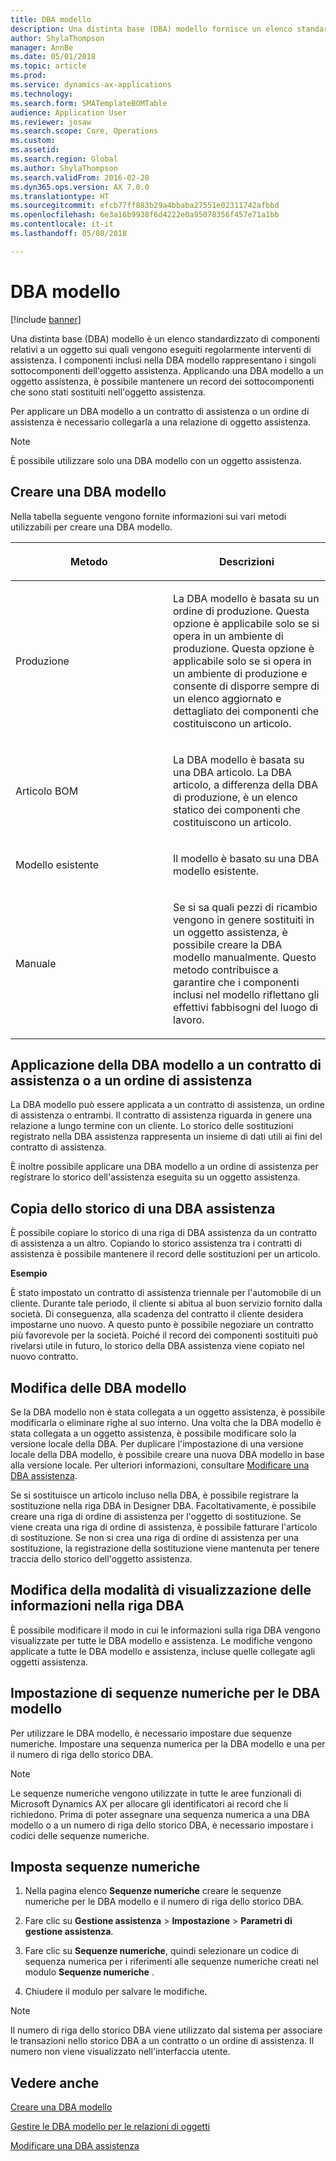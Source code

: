 ```yaml
---
title: DBA modello
description: Una distinta base (DBA) modello fornisce un elenco standardizzato di componenti relativi a un oggetto sui quali vengono eseguiti regolarmente interventi di assistenza.
author: ShylaThompson
manager: AnnBe
ms.date: 05/01/2018
ms.topic: article
ms.prod: 
ms.service: dynamics-ax-applications
ms.technology: 
ms.search.form: SMATemplateBOMTable
audience: Application User
ms.reviewer: josaw
ms.search.scope: Core, Operations
ms.custom: 
ms.assetid: 
ms.search.region: Global
ms.author: ShylaThompson
ms.search.validFrom: 2016-02-28
ms.dyn365.ops.version: AX 7.0.0
ms.translationtype: HT
ms.sourcegitcommit: efcb77ff883b29a4bbaba27551e02311742afbbd
ms.openlocfilehash: 6e3a16b9938f6d4222e0a95078356f457e71a1bb
ms.contentlocale: it-it
ms.lasthandoff: 05/08/2018

---
```


# <a name="template-boms"></a>DBA modello    

[!include [banner](../includes/banner.md)]


Una distinta base (DBA) modello è un elenco standardizzato di componenti relativi a un oggetto sui quali vengono eseguiti regolarmente interventi di assistenza. I componenti inclusi nella DBA modello rappresentano i singoli sottocomponenti dell'oggetto assistenza. Applicando una DBA modello a un oggetto assistenza, è possibile mantenere un record dei sottocomponenti che sono stati sostituiti nell'oggetto assistenza.

Per applicare un DBA modello a un contratto di assistenza o un ordine di assistenza è necessario collegarla a una relazione di oggetto assistenza.


> [!NOTE]
> <P>È possibile utilizzare solo una DBA modello con un oggetto assistenza.</P>

## <a name="create-a-template-bom"></a>Creare una DBA modello

Nella tabella seguente vengono fornite informazioni sui vari metodi utilizzabili per creare una DBA modello.

<table>
<colgroup>
<col style="width: 50%" />
<col style="width: 50%" />
</colgroup>
<thead>
<tr class="header">
<th><p>Metodo</p></th>
<th><p>Descrizioni</p></th>
</tr>
</thead>
<tbody>
<tr class="odd">
<td><p>Produzione</p></td>
<td><p>La DBA modello è basata su un ordine di produzione. Questa opzione è applicabile solo se si opera in un ambiente di produzione. Questa opzione è applicabile solo se si opera in un ambiente di produzione e consente di disporre sempre di un elenco aggiornato e dettagliato dei componenti che costituiscono un articolo.</p></td>
</tr>
<tr class="even">
<td><p>Articolo BOM</p></td>
<td><p>La DBA modello è basata su una DBA articolo. La DBA articolo, a differenza della DBA di produzione, è un elenco statico dei componenti che costituiscono un articolo.</p></td>
</tr>
<tr class="odd">
<td><p>Modello esistente</p></td>
<td><p>Il modello è basato su una DBA modello esistente.</p></td>
</tr>
<tr class="even">
<td><p>Manuale</p></td>
<td><p>Se si sa quali pezzi di ricambio vengono in genere sostituiti in un oggetto assistenza, è possibile creare la DBA modello manualmente. Questo metodo contribuisce a garantire che i componenti inclusi nel modello riflettano gli effettivi fabbisogni del luogo di lavoro.</p></td>
</tr>
</tbody>
</table>


## <a name="apply-the-template-bom-to-a-service-agreement-or-service-order"></a>Applicazione della DBA modello a un contratto di assistenza o a un ordine di assistenza

La DBA modello può essere applicata a un contratto di assistenza, un ordine di assistenza o entrambi. Il contratto di assistenza riguarda in genere una relazione a lungo termine con un cliente. Lo storico delle sostituzioni registrato nella DBA assistenza rappresenta un insieme di dati utili ai fini del contratto di assistenza.

È inoltre possibile applicare una DBA modello a un ordine di assistenza per registrare lo storico dell'assistenza eseguita su un oggetto assistenza.

## <a name="copy-the-history-of-a-service-bom"></a>Copia dello storico di una DBA assistenza

È possibile copiare lo storico di una riga di DBA assistenza da un contratto di assistenza a un altro. Copiando lo storico assistenza tra i contratti di assistenza è possibile mantenere il record delle sostituzioni per un articolo.

**Esempio**

È stato impostato un contratto di assistenza triennale per l'automobile di un cliente. Durante tale periodo, il cliente si abitua al buon servizio fornito dalla società. Di conseguenza, alla scadenza del contratto il cliente desidera impostarne uno nuovo. A questo punto è possibile negoziare un contratto più favorevole per la società. Poiché il record dei componenti sostituiti può rivelarsi utile in futuro, lo storico della DBA assistenza viene copiato nel nuovo contratto.

## <a name="modify-the-template-bom"></a>Modifica delle DBA modello

Se la DBA modello non è stata collegata a un oggetto assistenza, è possibile modificarla o eliminare righe al suo interno. Una volta che la DBA modello è stata collegata a un oggetto assistenza, è possibile modificare solo la versione locale della DBA. Per duplicare l'impostazione di una versione locale della DBA modello, è possibile creare una nuova DBA modello in base alla versione locale. Per ulteriori informazioni, consultare [Modificare una DBA assistenza](modify-service-bom.md).

Se si sostituisce un articolo incluso nella DBA, è possibile registrare la sostituzione nella riga DBA in Designer DBA. Facoltativamente, è possibile creare una riga di ordine di assistenza per l'oggetto di sostituzione. Se viene creata una riga di ordine di assistenza, è possibile fatturare l'articolo di sostituzione. Se non si crea una riga di ordine di assistenza per una sostituzione, la registrazione della sostituzione viene mantenuta per tenere traccia dello storico dell'oggetto assistenza.

## <a name="change-how-information-on-the-bom-line-is-displayed"></a>Modifica della modalità di visualizzazione delle informazioni nella riga DBA

È possibile modificare il modo in cui le informazioni sulla riga DBA vengono visualizzate per tutte le DBA modello e assistenza. Le modifiche vengono applicate a tutte le DBA modello e assistenza, incluse quelle collegate agli oggetti assistenza.

## <a name="set-up-number-sequences-for-template-boms"></a>Impostazione di sequenze numeriche per le DBA modello

Per utilizzare le DBA modello, è necessario impostare due sequenze numeriche. Impostare una sequenza numerica per la DBA modello e una per il numero di riga dello storico DBA.


> [!NOTE]
> <P>Le sequenze numeriche vengono utilizzate in tutte le aree funzionali di Microsoft Dynamics AX per allocare gli identificatori ai record che li richiedono. Prima di poter assegnare una sequenza numerica a una DBA modello o a un numero di riga dello storico DBA, è necessario impostare i codici delle sequenze numeriche.</P>


## <a name="set-up-number-sequences"></a>Imposta sequenze numeriche

1.  Nella pagina elenco **Sequenze numeriche** creare le sequenze numeriche per le DBA modello e il numero di riga dello storico DBA. 

2.  Fare clic su **Gestione assistenza** \> **Impostazione** \> **Parametri di gestione assistenza**.

3.  Fare clic su **Sequenze numeriche**, quindi selezionare un codice di sequenza numerica per i riferimenti alle sequenze numeriche creati nel modulo **Sequenze numeriche** .

4.  Chiudere il modulo per salvare le modifiche.


> [!NOTE]
> <P>Il numero di riga dello storico DBA viene utilizzato dal sistema per associare le transazioni nello storico DBA a un contratto o un ordine di assistenza. Il numero non viene visualizzato nell'interfaccia utente.</P>



## <a name="see-also"></a>Vedere anche

[Creare una DBA modello](create-template-bom.md)

[Gestire le DBA modello per le relazioni di oggetti](manage-template-boms-on-object-relations.md)

[Modificare una DBA assistenza](modify-service-bom.md)

 



